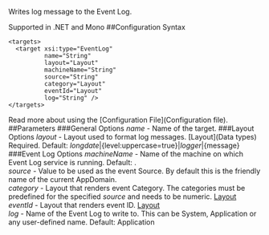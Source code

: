 Writes log message to the Event Log. 

Supported in .NET and Mono
##Configuration Syntax
```
<targets>
  <target xsi:type="EventLog"
          name="String"
          layout="Layout"
          machineName="String"
          source="String"
          category="Layout"
          eventId="Layout"
          log="String" />
</targets>
```
Read more about using the [Configuration File](Configuration file).
##Parameters
###General Options
_name_ - Name of the target.
###Layout Options
_layout_ - Layout used to format log messages. [Layout](Data types) Required. Default: ${longdate}|${level:uppercase=true}|${logger}|${message}
###Event Log Options
_machineName_ - Name of the machine on which Event Log service is running. Default: .  
_source_ - Value to be used as the event Source. By default this is the friendly name of the current AppDomain.  
_category_ - Layout that renders event Category.  The categories must be predefined for the specified _source_ and needs to be numeric. [Layout](Layout)  
_eventId_ - Layout that renders event ID. [Layout](Layout)  
_log_ - Name of the Event Log to write to. This can be System, Application or any user-defined name. Default: Application